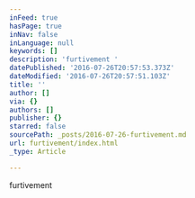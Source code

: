 ```yaml
---
inFeed: true
hasPage: true
inNav: false
inLanguage: null
keywords: []
description: 'furtivement '
datePublished: '2016-07-26T20:57:53.373Z'
dateModified: '2016-07-26T20:57:51.103Z'
title: ''
author: []
via: {}
authors: []
publisher: {}
starred: false
sourcePath: _posts/2016-07-26-furtivement.md
url: furtivement/index.html
_type: Article

---
```

furtivement